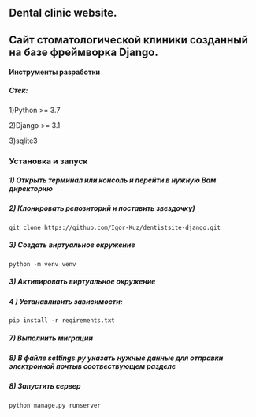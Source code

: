 ## Dental clinic website. 
## Сайт стоматологической клиники созданный на базе фреймворка Django.


#### Инструменты разработки 
##### Стек:

1)Python >= 3.7 

2)Django >= 3.1

3)sqlite3


### Установка и запуск

##### 1) Открыть терминал или консоль и перейти в нужную Вам директорию

##### 2) Клонировать репозиторий и поставить звездочку)

    git clone https://github.com/Igor-Kuz/dentistsite-django.git

##### 3) Создать виртуальное окружение

    python -m venv venv
    
##### 3) Активировать виртуальное окружение


##### 4 ) Устанавливить зависимости:

    pip install -r reqirements.txt

##### 7) Выполнить миграции


##### 8) В файле settings.py указать нужные данные для отправки электронной почтыв соотвествующем разделе
   
    
##### 8) Запустить сервер

    python manage.py runserver



